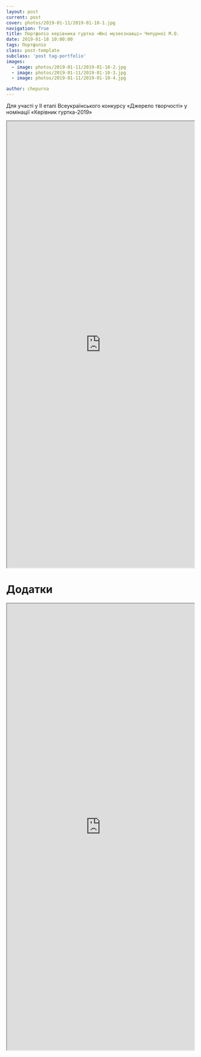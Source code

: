```yaml
---
layout: post
current: post
cover: photos/2019-01-11/2019-01-10-1.jpg
navigation: True
title: Портфоліо керівника гуртка «Юні музеєзнавці» Чепурної М.О.
date: 2019-01-18 10:00:00
tags: Портфоліо
class: post-template
subclass: 'post tag-portfolio'
images:
  - image: photos/2019-01-11/2019-01-10-2.jpg
  - image: photos/2019-01-11/2019-01-10-3.jpg
  - image: photos/2019-01-11/2019-01-10-4.jpg

author: chepurna
---
```


Для участі у ІІ етапі Всеукраїнського конкурсу «Джерело творчості» у номінації «Керівник гуртка-2019»

<iframe src="https://drive.google.com/file/d/1R7IYTiYR6DNcjau3rxH_hidbplQ3g4Y4/preview" width="100%" height="1200"></iframe>

# Додатки

<iframe src="https://drive.google.com/file/d/19QjxBh1TQrdq2LqYpQDwZZ-JOKx-mCkC/preview" width="100%" height="1200"></iframe>
